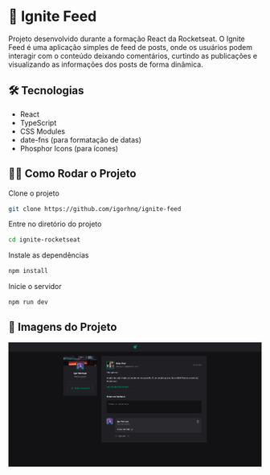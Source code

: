 # 🚀 Ignite Feed

Projeto desenvolvido durante a formação React da Rocketseat. O Ignite Feed é uma aplicação simples de feed de posts, onde os usuários podem interagir com o conteúdo deixando comentários, curtindo as publicações e visualizando as informações dos posts de forma dinâmica.

## 🛠️ Tecnologias

- React
- TypeScript
- CSS Modules
- date-fns (para formatação de datas)
- Phosphor Icons (para ícones)

## 🏃‍♂️ Como Rodar o Projeto

Clone o projeto

```bash
git clone https://github.com/igorhnq/ignite-feed
```

Entre no diretório do projeto

```bash
cd ignite-rocketseat
```

Instale as dependências

```bash
npm install
```

Inicie o servidor

```bash
npm run dev
```

## 📸 Imagens do Projeto

![Exemplo de Post](src/assets/screenshot.png)

